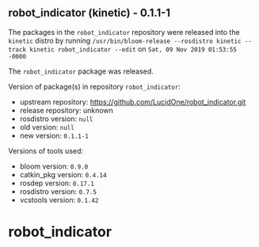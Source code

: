 ## robot_indicator (kinetic) - 0.1.1-1

The packages in the `robot_indicator` repository were released into the `kinetic` distro by running `/usr/bin/bloom-release --rosdistro kinetic --track kinetic robot_indicator --edit` on `Sat, 09 Nov 2019 01:53:55 -0000`

The `robot_indicator` package was released.

Version of package(s) in repository `robot_indicator`:

- upstream repository: https://github.com/LucidOne/robot_indicator.git
- release repository: unknown
- rosdistro version: `null`
- old version: `null`
- new version: `0.1.1-1`

Versions of tools used:

- bloom version: `0.9.0`
- catkin_pkg version: `0.4.14`
- rosdep version: `0.17.1`
- rosdistro version: `0.7.5`
- vcstools version: `0.1.42`


# robot_indicator